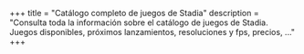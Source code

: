 +++
title = "Catálogo completo de juegos de Stadia"
description = "Consulta toda la información sobre el catálogo de juegos de Stadia. Juegos disponibles, próximos lanzamientos, resoluciones y fps, precios, ..."
+++